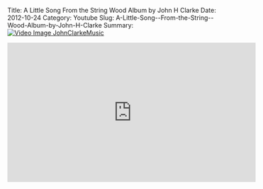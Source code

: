 Title: A Little Song  From the String  Wood Album by John H Clarke
Date: 2012-10-24
Category: Youtube
Slug: A-Little-Song--From-the-String--Wood-Album-by-John-H-Clarke
Summary: <a href="/A-Little-Song--From-the-String--Wood-Album-by-John-H-Clarke.html"><img src="https://i.ytimg.com/vi/k_eSdG5AQjk/hqdefault.jpg" alt="Video Image JohnClarkeMusic"></a>

<iframe width="560" height="315" src="https://www.youtube.com/embed/k_eSdG5AQjk" title="YouTube video player" frameborder="0" allow="accelerometer; autoplay; clipboard-write; encrypted-media; gyroscope; picture-in-picture" allowfullscreen></iframe>

